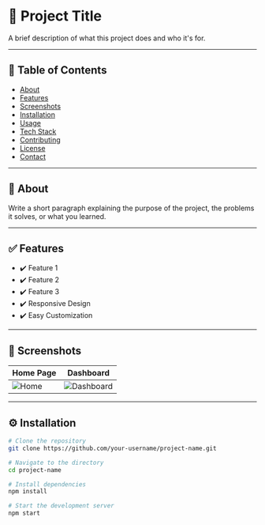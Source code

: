 # 🌟 Project Title

A brief description of what this project does and who it's for.

---

## 📌 Table of Contents

- [About](#about)
- [Features](#features)
- [Screenshots](#screenshots)
- [Installation](#installation)
- [Usage](#usage)
- [Tech Stack](#tech-stack)
- [Contributing](#contributing)
- [License](#license)
- [Contact](#contact)

---

## 📖 About

Write a short paragraph explaining the purpose of the project, the problems it solves, or what you learned.

---

## ✅ Features

- ✔️ Feature 1
- ✔️ Feature 2
- ✔️ Feature 3
- ✔️ Responsive Design
- ✔️ Easy Customization

---

## 📸 Screenshots

| Home Page | Dashboard |
|-----------|-----------|
| ![Home](screenshots/home.png) | ![Dashboard](screenshots/dashboard.png) |

---

## ⚙️ Installation

```bash
# Clone the repository
git clone https://github.com/your-username/project-name.git

# Navigate to the directory
cd project-name

# Install dependencies
npm install

# Start the development server
npm start

